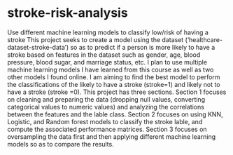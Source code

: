 
# stroke-risk-analysis
Use different machine learning models to classify low/risk of having a stroke
This project seeks to create a model using the dataset (‘healthcare-dataset-stroke-data’) so as to predict if a person is more likely to have a stroke based on features in the dataset such as gender, age, blood pressure, blood sugar, and marriage status, etc. I plan to use multiple machine learning models I have learned from this course as well as two other models I found online. I am aiming to find the best model to perform the classifications of the likely to have a stroke (stroke=1) and likely not to have a stroke (stroke =0).
This project has three sections. Section 1 focuses on cleaning and preparing the data (dropping null values, converting categorical values to numeric values) and analyzing the correlations between the features and the lable class. Section 2 focuses on using KNN, Logistic, and Random forest models to classify the stroke lable, and compute the associated performance matrices. Section 3 focuses on oversampling the data first and then applying different machine learning models so as to compare the results.

